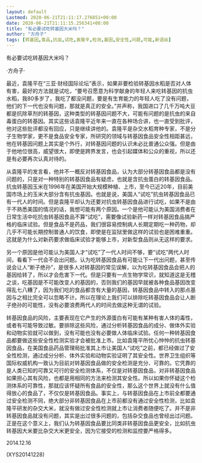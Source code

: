 ```yaml
---
layout: default
Lastmod: 2020-06-21T21:11:17.276851+00:00
date: 2020-06-21T21:11:15.256341+00:00
title: "有必要试吃转基因大米吗？"
author: "方舟子"
tags: [转基因,食品,抗虫,试吃,袁隆平,检测,基因,安全性,问题,可能,新语丝]
---
```


有必要试吃转基因大米吗？

·方舟子·

最近，袁隆平在“三亚·财经国际论坛”表示，如果非要检验转基因水稻是否对人体有害，最好的方法就是试吃，“要号召愿意为科学献身的年轻人来吃转基因的抗虫水稻，我80多岁了，我吃了都没问题，要是有生育能力的年轻人吃了没有问题，他们的下一代也没有问题，那就是真正的安全。”并声称，我国进口了几千万吨大豆都是抗除草剂的转基因，这种类型的转基因问题不大，可能有问题的是抗虫的来自毒蛋白的转基因。其实这些话袁隆平近年来一直在各种场合讲，也一直受到批评，他对这些批评都没有回应，只是继续讲他的。袁隆平是杂交水稻育种专家，不是分子生物学家，更不是食品安全专家，所研究的领域与转基因食品安全性相距甚远，他在转基因问题上其实是个外行，对转基因问题的认识未必比普通公众强。但是由于他地位很高，威望很大，即使是跨界发言，也会引起媒体和公众的重视，所以还是有必要再次认真对待的。

从袁隆平的发言看，他并不一概反对转基因食品，认为大部分转基因食品都是没有问题的，只是对一种特别的转基因食品有疑虑，也就是含抗虫蛋白的转基因食品。抗虫转基因玉米在1996年在美国开始大规模种植、上市，至今已近20年，目前美国市场上的玉米大部分含有抗虫基因。也就是说，美国人“试吃”抗虫转基因食品已有一代人的时间。但是袁隆平却认为还要对抗虫转基因食品进行试吃，如果不是由于不熟悉美国的情况的话，我想可能有两个原因。一个是他可能认为美国消费者在日常生活中吃抗虫转基因食品不算“试吃”，需要像试验新药一样对转基因食品搞严格的临床试验。但是食品不是药品，我们很容易控制病人长期定期吃一种药物，却几乎不可能长期控制普通人的饮食，即使是在监狱里做这样的试验也是困难重重。这就是为什么对新药要求做临床试验才能够上市，对新型食品则从无这样的要求。

另一个原因是他可能认为美国人才“试吃”了一代人时间不够，要“试吃”两代人时间，看看下一代会不会出问题。认为吃转基因食品有可能让下一代出问题，甚至传说会让人“断子绝孙”，是很多人对转基因的常见误解，以为吃转基因食品会把人的基因给转了，所以才会危害下一代。但是只要有一点生物学常识，就知道这是无稽之谈，吃基因是不可能改变人的基因的，否则我们的基因早就被各种食品基因改变得乱七八糟了，因为我们吃的食品都含有大量的基因，转基因食品中转入的那点基因与之相比完全可以忽略不计。所以在理论上我们可以排除吃转基因食品会让人断子绝孙的可能性，没有必要浪费两代人的时间去做这种无谓的试验。

转基因食品的风险，主要表现在它产生的外源蛋白有可能有某种有害人体的毒性，或者有可能导致过敏。要排除这些风险，通过分析转基因食品的成分、做体外实验和动物实验就可以做到，没有可能也没有必要做人体临床试验。任何一种转基因食品都要做这些安全性检测实验才会被批准上市。比如袁隆平所忧心忡忡的抗虫转基因食品，在美国食品药品管理局批准其上市让美国人“试吃”之前，都已经做过了安全性检测，通过成分分析、体外实验和动物实验证明了其安全性。世界卫生组织等国际权威机构一致认为目前对转基因食品做的安全检测是充分、可靠的。它凭靠的是人类已知的可靠又可行的安全检测体系，不仅是对转基因食品，对非转基因食品如果担心其有风险，也都是用相同的方法来检测其安全性。所以如果你怀疑这个检测体系的可靠性，那就应该怀疑所有食品的安全性，那么这个世界上就没有什么值得放心的食品了，不仅仅是转基因食品。事实上，与转基因食品在上市前全都要通过安全检测不同，绝大部分非转基因食品在上市前都没有通过安全性检测，比如袁隆平研发的杂交大米，就没有做过安全性检测就上市让消费者随便吃了。并不是非转基因食品就没有问题，其实是出过很多问题的，包括杂交食品也曾经出过问题。正是在这个意义上，我们认为转基因食品要比同类非转基因食品更安全，比如抗虫转基因大米要比杂交大米更安全，因为它接受的检测和监控要严格得多。

2014.12.16

(XYS20141228)


